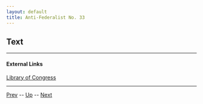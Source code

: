 ```yaml
---
layout: default
title: Anti-Federalist No. 33
---
```


## Text

---
#### External Links
[Library of Congress]()

---

[Prev](32.md) -- [Up](README.md) -- [Next](34.md)
